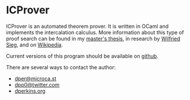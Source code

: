 ICProver
========

ICProver is an automated theorem prover.  It is written in OCaml and implements the intercalation calculus.  More information about this type of proof search can be found in my [master's thesis](https://archive.org/details/thesis_201502), in research by [Wilfried Sieg](http://www.hss.cmu.edu/philosophy/faculty-sieg.php), and on [Wikipedia](http://en.wikipedia.org/wiki/Natural_deduction).

Current versions of this program should be available on [github](https://github.com/dper/icprover).

There are several ways to contact the author:

* [dper@microca.st](https://microca.st/dper)
* [dpp0@twitter.com](https://twitter.com/dpp0)
* [dperkins.org](https://dperkins.org)
